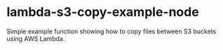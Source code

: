 # lambda-s3-copy-example-node
Simple example function showing how to copy files between S3 buckets using AWS Lambda.
